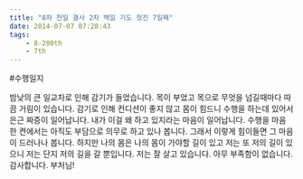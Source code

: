 ```yaml
---
title: "8차 천일 결사 2차 백일 기도 정진 7일째"
date: 2014-07-07 07:28:43
tags:
    - 8-200th
    - 7th
---
```


#수행일지

밤낮의 큰 일교차로 인해 감기가 들었습니다. 목이 부었고 목으로 무엇을 넘길때마다 따끔 거림이 있습니다. 감기로 인해 컨디션이 좋지 않고 몸이 힘드니 수행을 하는데 있어서 은근 짜증이 일어납니다. 내가 이걸 왜 하고 있지라는 마음이 일어납니다. 수행을 마음 한 켠에서는 아직도 부담으로 의무로 하고 있나 봅니다. 그래서 이렇게 힘이들면 그 마음이 드러나나 봅니다. 하지만 나의 몸은 나의 몸이 가야할 길이 있고 저는 또 저의 길이 있으니 저는 단지 저의 길을 갈 뿐입니다. 저는 잘 살고 있습니다. 아무 부족함이 없습니다. 감사합니다. 부처님!
